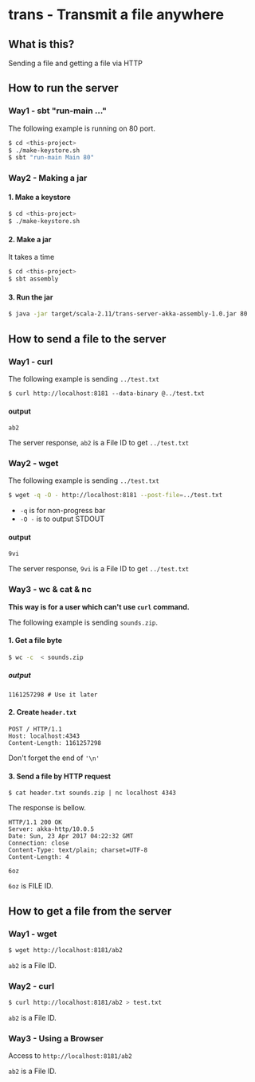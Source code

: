 # trans - Transmit a file anywhere

## What is this?

Sending a file and getting a file via HTTP
 
 
## How to run the server

### Way1 - sbt "run-main ..."

The following example is running on 80 port.
```sh
$ cd <this-project>
$ ./make-keystore.sh
$ sbt "run-main Main 80"
```

### Way2 - Making a jar

#### 1. Make a keystore

```sh
$ cd <this-project>
$ ./make-keystore.sh
```


#### 2. Make a jar

It takes a time
```sh
$ cd <this-project>
$ sbt assembly
```

#### 3. Run the jar

```sh
$ java -jar target/scala-2.11/trans-server-akka-assembly-1.0.jar 80
```


## How to send a file to the server

### Way1 - curl

The following example is sending `../test.txt`

```
$ curl http://localhost:8181 --data-binary @../test.txt
```

#### output
```
ab2
```

The server response, `ab2` is a File ID to get `../test.txt`


### Way2 - wget

The following example is sending `../test.txt`

```sh
$ wget -q -O - http://localhost:8181 --post-file=../test.txt
```

* `-q` is for non-progress bar
* `-O -` is to output STDOUT  

#### output
```
9vi
```

The server response, `9vi` is a File ID to get `../test.txt`


### Way3 - wc & cat & nc

**This way is for a user which can't use `curl` command.**

The following example is sending `sounds.zip`.

#### 1. Get a file byte

```sh
$ wc -c  < sounds.zip
```


##### output
```
1161257298 # Use it later
```

#### 2. Create `header.txt`

```
POST / HTTP/1.1
Host: localhost:4343
Content-Length: 1161257298

```

Don't forget the end of `'\n'`

 #### 3. Send a file by HTTP request
 
 
```
$ cat header.txt sounds.zip | nc localhost 4343
```
 

 The response is bellow.
```
HTTP/1.1 200 OK
Server: akka-http/10.0.5
Date: Sun, 23 Apr 2017 04:22:32 GMT
Connection: close
Content-Type: text/plain; charset=UTF-8
Content-Length: 4

6oz
```

`6oz` is FILE ID.

 
## How to get a file from the server

### Way1 - wget

```sh
$ wget http://localhost:8181/ab2
```

`ab2` is a File ID.

### Way2 - curl


```sh
$ curl http://localhost:8181/ab2 > test.txt
```

`ab2` is a File ID.


### Way3 - Using a Browser

Access to `http://localhost:8181/ab2`

`ab2` is a File ID.